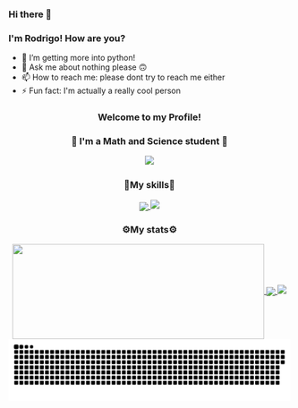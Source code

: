 ### Hi there 👋
### I'm Rodrigo! How are you?

- 🌱 I’m getting more into python!
- 💬 Ask me about nothing please 🙃
- 📫 How to reach me: please dont try to reach me either
- ⚡ Fun fact: I'm actually a really cool person

<div align='center'>

### Welcome to my Profile!
### 👾 I'm a Math and Science student 👾 <br/>

<img src="https://user-images.githubusercontent.com/73097560/115834477-dbab4500-a447-11eb-908a-139a6edaec5c.gif">
  
### 🚀My skills🚀

</a>
<a href="https://github.com/Rodtx21">
  <img align="center" src="https://img.shields.io/badge/Python-3776AB?style=for-the-badge&logo=python&logoColor=white" />
</a>


<img src="https://user-images.githubusercontent.com/73097560/115834477-dbab4500-a447-11eb-908a-139a6edaec5c.gif"> 

### ⚙️My stats⚙️

<a href="https://github.com/Pepyn0/github-readme-stats">
  <img width=450 height=170 align="center" src="https://github-readme-stats.vercel.app/api?username=Rodtx21&theme=midnight-purple&show_icons=true&bg_color=0D1117&hide_border=true" />
</a>
<a href="https://github.com/Rodtx21">
  <img align="center" src="https://github-readme-stats.vercel.app/api/top-langs/?username=Rodtx21&theme=midnight-purple&layout=compact&bg_color=0D1117&hide_border=true" />
</a>

<img src="https://user-images.githubusercontent.com/73097560/115834477-dbab4500-a447-11eb-908a-139a6edaec5c.gif"> 

<div>
  <a href="https://github.com/Rodtx21">
  <img src="https://github.com/Pepyn0/Pepyn0/raw/output/github-contribution-grid-snake.svg" alt="snake"></center>
</div>
